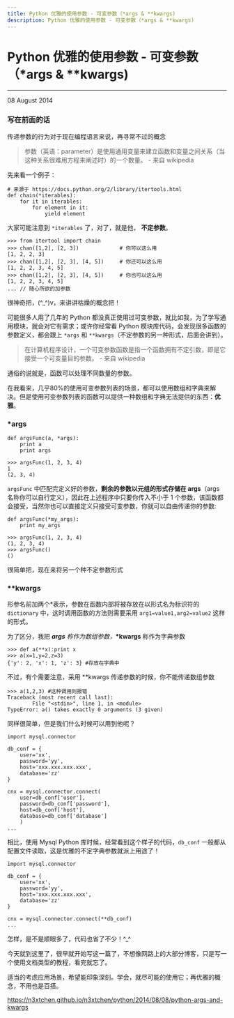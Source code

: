 ```yaml
---
title: Python 优雅的使用参数 - 可变参数（*args & **kwargs)
description: Python 优雅的使用参数 - 可变参数（*args & **kwargs)
---
```


# Python 优雅的使用参数 - 可变参数（*args & **kwargs) 

------

08 August 2014

### 写在前面的话

传递参数的行为对于现在编程语言来说，再寻常不过的概念

> 参数（英语：parameter）是使用通用变量来建立函数和变量之间关系（当这种关系很难用方程来阐述时）的一个数量。 - 来自 wikipedia

先来看一个例子：

```
# 来源于 https://docs.python.org/2/library/itertools.html
def chain(*iterables):
	for it in iterables:
    	for element in it:
        	yield element
```

大家可能注意到 `*iterables` 了，对了，就是他， **不定参数**。

```
>>> from itertool import chain
>>> chan([1,2], [2, 3])				# 你可以这么用
[1, 2, 2, 3]
>>> chan([1,2], [2, 3], [4, 5])		# 你还可以这么用
[1, 2, 2, 3, 4, 5]
>>> chan([1,2], [2, 3], [4, 5])		# 你也可以这么用
[1, 2, 2, 3, 4, 5]
...	// 随心所欲的加参数
```

很神奇把，(^_^)v，来讲讲枯燥的概念把！

可能很多人用了几年的 Python 都没真正使用过可变参数，就比如我，为了学写通用模块，就会对它有需求；或许你经常看 Python 模块库代码，会发现很多函数的参数定义，都会跟上 `*args` 和 `**kwargs`（不定参数的另一种形式，后面会讲到）。

> 在计算机程序设计，一个可变参数函数是指一个函数拥有不定引数，即是它接受一个可变量目的参数。 - 来自 wikipedia

通俗的说就是，函数可以处理不同数量的参数。

在我看来，几乎80%的使用可变参数列表的场景，都可以使用数组和字典来解决。但是使用可变参数列表的函数可以提供一种数组和字典无法提供的东西：**优雅**。

### *args

```
def argsFunc(a, *args):
	print a
	print args
	
>>> argsFunc(1, 2, 3, 4)
1
(2, 3, 4)
```

`argsFunc` 中匹配完定义好的参数，**剩余的参数以元组的形式存储在 args**（args 名称你可以自行定义），因此在上述程序中只要你传入不小于 1 个参数，该函数都会接受，当然你也可以直接定义只接受可变参数，你就可以自由传递你的参数:

```
def argsFunc(*my_args):
	print my_args
	
>>> argsFunc(1, 2, 3, 4)
(1, 2, 3, 4)
>>> argsFunc()
()
```

很简单把，现在来将另一个种不定参数形式

### **kwargs

形参名前加两个*表示，参数在函数内部将被存放在以形式名为标识符的 `dictionary` 中，这时调用函数的方法则需要采用 `arg1=value1,arg2=value2` 这样的形式。

为了区分，我把 ***args** 称作为数组参数，***\*kwargs** 称作为字典参数

```
>>> def a(**x):print x
>>> a(x=1,y=2,z=3)
{'y': 2, 'x': 1, 'z': 3} #存放在字典中
```

不过，有个需要注意，采用 **kwargs 传递参数的时候，你不能传递数组参数

```
>>> a(1,2,3) #这种调用则报错
Traceback (most recent call last):
  		File "<stdin>", line 1, in <module>
TypeError: a() takes exactly 0 arguments (3 given)
```

同样很简单，但是我们什么时候可以用到他呢？

```
import mysql.connector  

db_conf = {
	user='xx',
	password='yy', 
	host='xxx.xxx.xxx.xxx',
	database='zz'
}

cnx = mysql.connector.connect(
	user=db_conf['user'],
	password=db_conf['password'], 
	host=db_conf['host'],
	database=db_conf['database']
	)
...
```

相比，使用 Mysql Python 库时候，经常看到这个样子的代码，`db_conf` 一般都从配置文件读取，这是优雅的不定字典参数就派上用途了！

```
import mysql.connector  

db_conf = {
	user='xx',
	password='yy', 
	host='xxx.xxx.xxx.xxx',
	database='zz'
}

cnx = mysql.connector.connect(**db_conf)
...
```

怎样，是不是顺眼多了，代码也省了不少！^_^

今天就到这里了，很早就开始写这一篇了，不想像网路上的大部分博客，只是写一个使用文档类型的教程，看完就忘了。

适当的考虑应用场景，希望能印象深刻。学会，就尽可能的使用它；再优雅的概念，不用也是百搭。

https://n3xtchen.github.io/n3xtchen/python/2014/08/08/python-args-and-kwargs